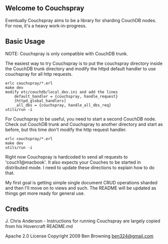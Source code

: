 ## Welcome to Couchspray

Eventually Couchspray aims to be a library for sharding CouchDB nodes. For now,
it's a heavy work-in-progress.

## Basic Usage

NOTE: Couchspray is only compatible with CouchDB trunk.

The easiest way to try Couchspray is to put the couchspray directory
inside the CouchDB trunk directory and modify the httpd default handler
to use couchspray for all http requests.

    erlc couchspray/*.erl
    make dev
    modify etc/couchdb/local_dev.ini and add the lines
        default_handler = {couchspray, handle_request}
        [httpd_global_handlers]
        _all_dbs = {couchspray, handle_all_dbs_req}
    utils/run -i

For Couchspray to be useful, you need to start a second CouchDB node.
Check out CouchDB trunk and Couchspray to another directory and
start as before, but this time don't modify the http request handler.

    erlc couchspray/*.erl
    make dev
    utils/run -i

Right now Couchspray is hardcoded to send all requests to 'couch1@macbook'.
It also expects your Couches to be started in distributed mode. I need to
update these directions to explain how to do that.

My first goal is getting simple single document CRUD operations sharded
and then I'll move on to views and such. The README will be updated as
things get more ready for general use.

## Credits
J. Chris Anderson - Instructions for running Couchspray are largely
copied from his Hovercraft README.md

Apache 2.0 License
Copyright 2009 Ben Browning <ben324@gmail.com>